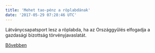 ```yaml
---
title: 'Mehet tao-pénz a röplabdának'
date: '2017-05-29 07:28:46 UTC'
---
```


Látványcsapatsport lesz a röplabda, ha az Országgyűlés elfogadja a gazdasági bizottság törvényjavaslatát.


[Bővebben](http://ift.tt/2re3rs7)
